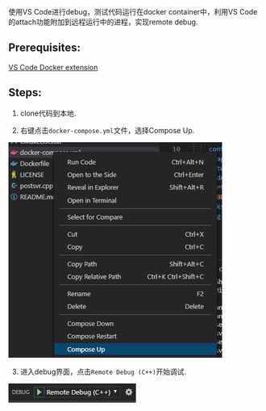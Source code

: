 使用VS Code进行debug，测试代码运行在docker container中，利用VS Code的attach功能附加到远程运行中的进程，实现remote debug.

## Prerequisites:
[VS Code Docker extension](https://marketplace.visualstudio.com/items?itemName=PeterJausovec.vscode-docker)


## Steps:

1. clone代码到本地.

2. 右键点击`docker-compose.yml`文件，选择Compose Up.

![compose](https://github.com/w12379564/dev_demo_attach/blob/master/images/compose.png)

3. 进入debug界面，点击`Remote Debug (C++)`开始调试.

![debug](https://github.com/w12379564/dev_demo_attach/blob/master/images/debug.png)
